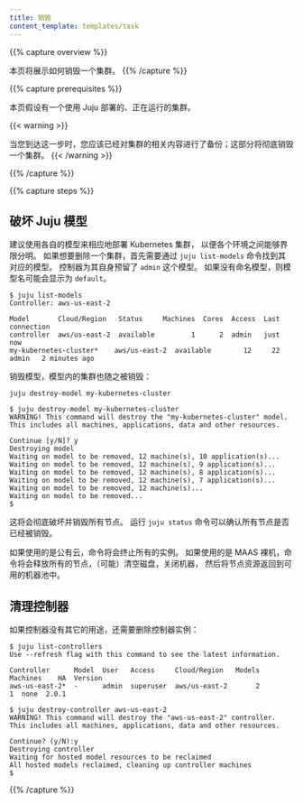 ```yaml
---
title: 销毁
content_template: templates/task
---
```



<!-- ---
title: Decommissioning
content_template: templates/task
--- -->

{{% capture overview %}}
<!-- This page shows you how to properly decommission a cluster. -->
本页将展示如何销毁一个集群。
{{% /capture %}}


{{% capture prerequisites %}}
<!-- This page assumes you have a working Juju deployed cluster. -->
本页假设有一个使用 Juju 部署的、正在运行的集群。

{{< warning >}}
<!-- By the time you've reached this step you should have backed up your workloads and pertinent data; this section is for the complete destruction of a cluster. -->
当您到达这一步时，您应该已经对集群的相关内容进行了备份；这部分将彻底销毁一个集群。
{{< /warning >}}

{{% /capture %}}

{{% capture steps %}}
<!-- ## Destroy the Juju model -->
## 破坏 Juju 模型

<!-- It is recommended to deploy individual Kubernetes clusters in their own models, so that there is a clean separation between environments. To remove a cluster first find out which model it's in with `juju list-models`. The controller reserves an `admin` model for itself. If you have chosen to not name your model it might show up as `default`. -->

建议使用各自的模型来相应地部署 Kubernetes 集群，
以便各个环境之间能够界限分明。
如果想要删除一个集群，首先需要通过 `juju list-models` 命令找到其对应的模型。
控制器为其自身预留了 `admin` 这个模型。
如果没有命名模型，则模型名可能会显示为 `default`。

```
$ juju list-models
Controller: aws-us-east-2

Model       Cloud/Region   Status     Machines  Cores  Access  Last connection
controller  aws/us-east-2  available         1      2  admin   just now
my-kubernetes-cluster*    aws/us-east-2  available        12     22  admin   2 minutes ago
```

<!-- You can then destroy the model, which will in turn destroy the cluster inside of it: -->
销毁模型，模型内的集群也随之被销毁：

    juju destroy-model my-kubernetes-cluster

```
$ juju destroy-model my-kubernetes-cluster
WARNING! This command will destroy the "my-kubernetes-cluster" model.
This includes all machines, applications, data and other resources.

Continue [y/N]? y
Destroying model
Waiting on model to be removed, 12 machine(s), 10 application(s)...
Waiting on model to be removed, 12 machine(s), 9 application(s)...
Waiting on model to be removed, 12 machine(s), 8 application(s)...
Waiting on model to be removed, 12 machine(s), 7 application(s)...
Waiting on model to be removed, 12 machine(s)...
Waiting on model to be removed...
$
```

<!-- This will destroy and decommission all nodes. You can confirm all nodes are destroyed by running `juju status`. -->
这将会彻底破坏并销毁所有节点。
运行 `juju status` 命令可以确认所有节点是否已经被销毁。

<!-- If you're using a public cloud this will terminate the instances. If you're on bare metal using MAAS this will release the nodes, optionally wipe the disk, power off the machines, and return them to available pool of machines to deploy from. -->
如果使用的是公有云，命令将会终止所有的实例。
如果使用的是 MAAS 裸机，命令将会释放所有的节点，（可能）清空磁盘，关闭机器，
然后将节点资源返回到可用的机器池中。

<!-- ## Cleaning up the Controller -->
## 清理控制器

<!-- If you're not using the controller for anything else, you will also need to remove the controller instance: -->
如果控制器没有其它的用途，还需要删除控制器实例：

```
$ juju list-controllers
Use --refresh flag with this command to see the latest information.

Controller      Model  User   Access     Cloud/Region   Models  Machines    HA  Version
aws-us-east-2*  -      admin  superuser  aws/us-east-2       2         1  none  2.0.1

$ juju destroy-controller aws-us-east-2
WARNING! This command will destroy the "aws-us-east-2" controller.
This includes all machines, applications, data and other resources.

Continue? (y/N):y
Destroying controller
Waiting for hosted model resources to be reclaimed
All hosted models reclaimed, cleaning up controller machines
$
```
{{% /capture %}}
